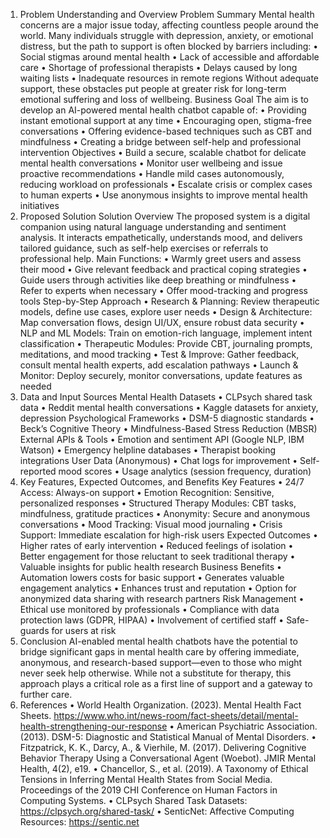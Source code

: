 1. Problem Understanding and Overview
Problem Summary
Mental health concerns are a major issue today, affecting countless people around the world. Many individuals struggle with depression, anxiety, or emotional distress, but the path to support is often blocked by barriers including:
•	Social stigmas around mental health
•	Lack of accessible and affordable care
•	Shortage of professional therapists
•	Delays caused by long waiting lists
•	Inadequate resources in remote regions
Without adequate support, these obstacles put people at greater risk for long-term emotional suffering and loss of wellbeing.
Business Goal
The aim is to develop an AI-powered mental health chatbot capable of:
•	Providing instant emotional support at any time
•	Encouraging open, stigma-free conversations
•	Offering evidence-based techniques such as CBT and mindfulness
•	Creating a bridge between self-help and professional intervention
Objectives
•	Build a secure, scalable chatbot for delicate mental health conversations
•	Monitor user wellbeing and issue proactive recommendations
•	Handle mild cases autonomously, reducing workload on professionals
•	Escalate crisis or complex cases to human experts
•	Use anonymous insights to improve mental health initiatives
2. Proposed Solution
Solution Overview
The proposed system is a digital companion using natural language understanding and sentiment analysis. It interacts empathetically, understands mood, and delivers tailored guidance, such as self-help exercises or referrals to professional help.
Main Functions:
•	Warmly greet users and assess their mood
•	Give relevant feedback and practical coping strategies
•	Guide users through activities like deep breathing or mindfulness
•	Refer to experts when necessary
•	Offer mood-tracking and progress tools
Step-by-Step Approach
•	Research & Planning: Review therapeutic models, define use cases, explore user needs
•	Design & Architecture: Map conversation flows, design UI/UX, ensure robust data security
•	NLP and ML Models: Train on emotion-rich language, implement intent classification
•	Therapeutic Modules: Provide CBT, journaling prompts, meditations, and mood tracking
•	Test & Improve: Gather feedback, consult mental health experts, add escalation pathways
•	Launch & Monitor: Deploy securely, monitor conversations, update features as needed
3. Data and Input Sources
Mental Health Datasets
•	CLPsych shared task data
•	Reddit mental health conversations
•	Kaggle datasets for anxiety, depression
Psychological Frameworks
•	DSM-5 diagnostic standards
•	Beck’s Cognitive Theory
•	Mindfulness-Based Stress Reduction (MBSR)
External APIs & Tools
•	Emotion and sentiment API (Google NLP, IBM Watson)
•	Emergency helpline databases
•	Therapist booking integrations
User Data (Anonymous)
•	Chat logs for improvement
•	Self-reported mood scores
•	Usage analytics (session frequency, duration)
4. Key Features, Expected Outcomes, and Benefits
Key Features
•	24/7 Access: Always-on support
•	Emotion Recognition: Sensitive, personalized responses
•	Structured Therapy Modules: CBT tasks, mindfulness, gratitude practices
•	Anonymity: Secure and anonymous conversations
•	Mood Tracking: Visual mood journaling
•	Crisis Support: Immediate escalation for high-risk users
Expected Outcomes
•	Higher rates of early intervention
•	Reduced feelings of isolation
•	Better engagement for those reluctant to seek traditional therapy
•	Valuable insights for public health research
Business Benefits
•	Automation lowers costs for basic support
•	Generates valuable engagement analytics
•	Enhances trust and reputation
•	Option for anonymized data sharing with research partners
Risk Management
•	Ethical use monitored by professionals
•	Compliance with data protection laws (GDPR, HIPAA)
•	Involvement of certified staff
•	Safe-guards for users at risk
5. Conclusion
AI-enabled mental health chatbots have the potential to bridge significant gaps in mental health care by offering immediate, anonymous, and research-based support—even to those who might never seek help otherwise. While not a substitute for therapy, this approach plays a critical role as a first line of support and a gateway to further care.
6. References
•	World Health Organization. (2023). Mental Health Fact Sheets. https://www.who.int/news-room/fact-sheets/detail/mental-health-strengthening-our-response
•	American Psychiatric Association. (2013). DSM-5: Diagnostic and Statistical Manual of Mental Disorders.
•	Fitzpatrick, K. K., Darcy, A., & Vierhile, M. (2017). Delivering Cognitive Behavior Therapy Using a Conversational Agent (Woebot). JMIR Mental Health, 4(2), e19.
•	Chancellor, S., et al. (2019). A Taxonomy of Ethical Tensions in Inferring Mental Health States from Social Media. Proceedings of the 2019 CHI Conference on Human Factors in Computing Systems.
•	CLPsych Shared Task Datasets: https://clpsych.org/shared-task/
•	SenticNet: Affective Computing Resources: https://sentic.net

